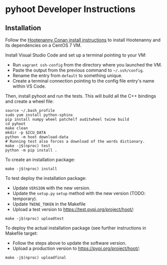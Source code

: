 
# pyhoot Developer Instructions

## Installation

Follow the [Hootenanny Conan install instructions](https://github.com/epochgeo/hootenanny-conan#install) 
to install Hootenanny and its dependencies on a CentOS 7 VM.

Install Visual Studio Code and set up a terminal pointing to your VM: 
* Run `vagrant ssh-config` from the directory where you launched the VM.
* Paste the output from the previous command to `~/.ssh/config`. 
* Rename the entry from `default` to something unique.
* Create a terminal connection pointing to the config file entry's name within VS Code.

Then, install pyhoot and run the tests. This will build all the C++ bindings and create a wheel 
file:
```
source ~/.bash_profile
sudo yum install python-sphinx
pip install numpy wheel patchelf auditwheel twine build
cd pyhoot
make clean
mkdir -p $ICU_DATA
python -m hoot download-data
# Running test also forces a download of the words dictionary.
make -j$(nproc) test
python -m pip install .
```

To create an installation package:
```
make -j$(nproc) install
```

To test deploy the installation package:
* Update `VERSION` with the new version.
* Update the `setup.py` `setup` method with the new version (TODO: temporary).
* Update `TWINE_TOKEN` in the Makefile
* Upload a test version to https://test.pypi.org/project/hoot/<version>:
```
make -j$(nproc) uploadtest
```

To deploy the actual installation package (see further instructions in Makefile target:
* Follow the steps above to update the software version.
* Upload a production version to https://pypi.org/project/hoot/<version>:
```
make -j$(nproc) uploadfinal
```
